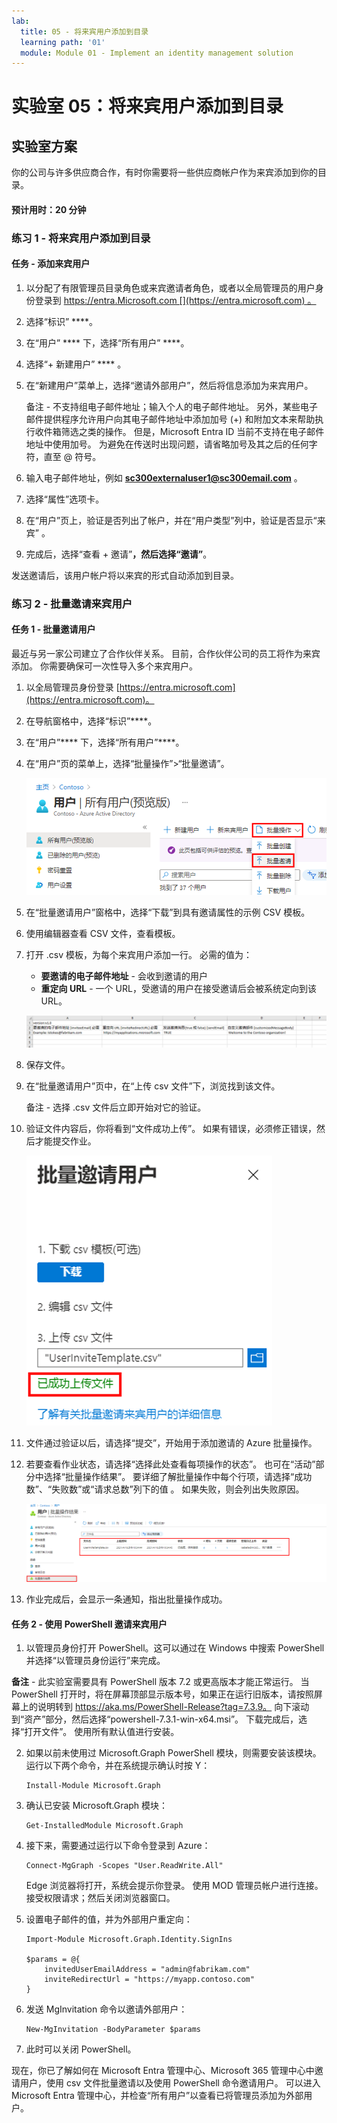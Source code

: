```yaml
---
lab:
  title: 05 - 将来宾用户添加到目录
  learning path: '01'
  module: Module 01 - Implement an identity management solution
---
```


# 实验室 05：将来宾用户添加到目录

## 实验室方案

你的公司与许多供应商合作，有时你需要将一些供应商帐户作为来宾添加到你的目录。

#### 预计用时：20 分钟

### 练习 1 - 将来宾用户添加到目录

#### 任务 - 添加来宾用户

1. 以分配了有限管理员目录角色或来宾邀请者角色，或者以全局管理员的用户身份登录到 https://entra.Microsoft.com [](https://entra.microsoft.com) 。

2. 选择“标识” ****。

3. 在“用户” **** 下，选择“所有用户” ****。

4. 选择“+ 新建用户” **** 。

5. 在“新建用户”菜单上，选择“邀请外部用户”，然后将信息添加为来宾用户。

    备注 - 不支持组电子邮件地址；输入个人的电子邮件地址。 另外，某些电子邮件提供程序允许用户向其电子邮件地址中添加加号 (+) 和附加文本来帮助执行收件箱筛选之类的操作。 但是，Microsoft Entra ID 当前不支持在电子邮件地址中使用加号。 为避免在传送时出现问题，请省略加号及其之后的任何字符，直至 @ 符号。

6. 输入电子邮件地址，例如 **sc300externaluser1@sc300email.com** 。

7. 选择“属性”选项卡。

8. 在“用户”页上，验证是否列出了帐户，并在“用户类型”列中，验证是否显示“来宾” 。

9. 完成后，选择“查看 + 邀请”****，然后选择“邀请”****。


发送邀请后，该用户帐户将以来宾的形式自动添加到目录。


### 练习 2 - 批量邀请来宾用户

#### 任务 1 - 批量邀请用户

最近与另一家公司建立了合作伙伴关系。 目前，合作伙伴公司的员工将作为来宾添加。 你需要确保可一次性导入多个来宾用户。

1. 以全局管理员身份登录 [https://entra.microsoft.com](https://entra.microsoft.com)。

2. 在导航窗格中，选择“标识”****。

3. 在“用户”**** 下，选择“所有用户”****。

4. 在“用户”页的菜单上，选择“批量操作”>“批量邀请”。

     ![显示“所有用户”页面的屏幕图像，其中突出显示了“批量操作”和“批量邀请”菜单选项](./media/lp1-mod3-bulk-invite-option.png)

5. 在“批量邀请用户”窗格中，选择“下载”到具有邀请属性的示例 CSV 模板。

6. 使用编辑器查看 CSV 文件，查看模板。

7. 打开 .csv 模板，为每个来宾用户添加一行。 必需的值为：

    - **要邀请的电子邮件地址** - 会收到邀请的用户
    - **重定向 URL** - 一个 URL，受邀请的用户在接受邀请后会被系统定向到该 URL。

    ![显示示例批量邀请来宾模板 CSV 的屏幕图像](./media/lp1-mod3-template-csv.png)

8. 保存文件。

9. 在“批量邀请用户”页中，在“上传 csv 文件”下，浏览找到该文件。

     备注 - 选择 .csv 文件后立即开始对它的验证。

10. 验证文件内容后，你将看到“文件成功上传”。 如果有错误，必须修正错误，然后才能提交作业。

    ![显示“批量邀请用户”的屏幕图像，其中突出显示了“文件成功上传”消息](./media/lp1-mod3-bulk-invite-users-upload-csv.png)

11. 文件通过验证以后，请选择“提交”，开始用于添加邀请的 Azure 批量操作。

12. 若要查看作业状态，请选择“选择此处查看每项操作的状态”。 也可在“活动”部分中选择“批量操作结果”。 要详细了解批量操作中每个行项，请选择“成功数”、“失败数”或“请求总数”列下的值  。 如果失败，则会列出失败原因。

    ![显示批量操作结果的屏幕图像](./media/lp1-mod3-bulk-operations-results.png)

13. 作业完成后，会显示一条通知，指出批量操作成功。

#### 任务 2 - 使用 PowerShell 邀请来宾用户

1. 以管理员身份打开 PowerShell。这可以通过在 Windows 中搜索 PowerShell 并选择“以管理员身份运行”来完成。 

**备注** - 此实验室需要具有 PowerShell 版本 7.2 或更高版本才能正常运行。  当 PowerShell 打开时，将在屏幕顶部显示版本号，如果正在运行旧版本，请按照屏幕上的说明转到 https://aka.ms/PowerShell-Release?tag=7.3.9。 向下滚动到“资产”部分，然后选择“powershell-7.3.1-win-x64.msi”。 下载完成后，选择“打开文件”。 使用所有默认值进行安装。

2. 如果以前未使用过 Microsoft.Graph PowerShell 模块，则需要安装该模块。  运行以下两个命令，并在系统提示确认时按 Y：

    ```
    Install-Module Microsoft.Graph
    ```
3. 确认已安装 Microsoft.Graph 模块：

    ```
    Get-InstalledModule Microsoft.Graph
    ```
    

4. 接下来，需要通过运行以下命令登录到 Azure：  

    ```
    Connect-MgGraph -Scopes "User.ReadWrite.All"
    ``` 
    Edge 浏览器将打开，系统会提示你登录。  使用 MOD 管理员帐户进行连接。  接受权限请求；然后关闭浏览器窗口。

5. 设置电子邮件的值，并为外部用户重定向：

    ```
    Import-Module Microsoft.Graph.Identity.SignIns
    
    $params = @{
        invitedUserEmailAddress = "admin@fabrikam.com"
        inviteRedirectUrl = "https://myapp.contoso.com"
    }
    ```

6. 发送 MgInvitation 命令以邀请外部用户：

    ```
    New-MgInvitation -BodyParameter $params
    ```

7. 此时可以关闭 PowerShell。
    
现在，你已了解如何在 Microsoft Entra 管理中心、Microsoft 365 管理中心中邀请用户，使用 csv 文件批量邀请以及使用 PowerShell 命令邀请用户。  可以进入 Microsoft Entra 管理中心，并检查“所有用户”以查看已将管理员添加为外部用户。

